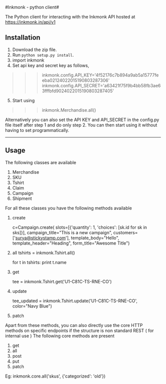 #Inkmonk - python client#

The Python client for interacting with the Inkmonk API hosted at https://inkmonk.in/api/v1

## Installation ##
1. Download the zip file. 
2. Run  `python setup.py install`. 
3. import inkmonk
4. Set api key and secret key as follows, 
>>> inkmonk.config.API_KEY='4f52176c7b894a9ab5a15777feeba02124022015190803287306'
>>> inkmonk.config.API_SECRET='a63421f75f9b4bb58fb3ae63fffbfd9024022015190803287405'
5. Start using
>>> inkmonk.Merchandise.all()

Alternatively you can also set the API KEY and API_SECRET in the config.py file itself after step 1 and do only step 2. You can then start using it without having to set programmatically.

-----------------------------------------------------------------------------

## Usage ##

The following classes are available

1. Merchandise
2. SKU
3. Tshirt
4. Claim
5. Campaign
6. Shipment

For all these classes you have the following methods available
1. create

	c=Campaign.create(
		slots=[{'quantity': 1,
				'choices': [sk.id for sk in sks]}],
		campaign_title="This is a new campaign",
		customers=['surya@stickystamp.com'],
		template_body="Hello",
		template_header="Heading",
		form_title="Awesome Title")

2. all
	tshirts = inkmonk.Tshirt.all()

	for t in tshirts:
		print t.name

3. get
	
	tee = inkmonk.Tshirt.get('U1-C81C-TS-RNE-CO')

4. update
	
	tee_updated = inkmonk.Tshirt.update('U1-C81C-TS-RNE-CO', color="Navy Blue")

5. patch

Apart from these methods, you can also directly use the core HTTP methods on specific endpoints
if the structure is non standard REST ( for internal use )
The following core methods are present

1. get
2. all
3. post
4. put
5. patch

Eg: 
inkmonk.core.all('skus', {'categorized': 'old'})